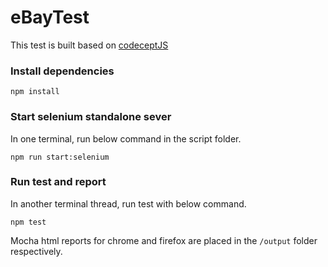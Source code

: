 # eBayTest

This test is built based on [codeceptJS](https://codecept.io/)

### Install dependencies
```
npm install
```

### Start selenium standalone sever
In one terminal, run below command in the script folder.
```
npm run start:selenium
```

### Run test and report
In another terminal thread, run test with below command.
```
npm test
```

Mocha html reports for chrome and firefox are placed in the ```/output``` folder respectively.
